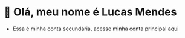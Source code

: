 # 👋 Olá, meu nome é Lucas Mendes

- Essa é minha conta secundária, acesse minha conta principal [aqui](https://github.com/lucas-lfm)


<!---
lucas-lfm-test/lucas-lfm-test is a ✨ special ✨ repository because its `README.md` (this file) appears on your GitHub profile.
You can click the Preview link to take a look at your changes.
--->
